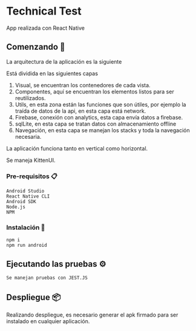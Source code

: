 # Technical Test

App realizada con React Native

## Comenzando 🚀

La arquitectura de la aplicación es la siguiente

[logo]: https://alotroladodeltelefonoblog.files.wordpress.com/2018/11/introduction-to-react-native-8-638.jpg?w=640 "Logo Title Text 2"

Está dividida en las siguientes capas 

1. Visual, se encuentran los contenedores de cada vista.
2. Componentes, aquí se encuentran los elementos listos para ser reutilizados.
3. Utils, en esta zona están las funciones que son útiles, por ejemplo la traída de datos de la api, en esta capa está network.
4. Firebase, conexión con analytics, esta capa envía datos a firebase.
5. sqlLite, en esta capa se tratan datos con almacenamiento offline
6. Navegación, en esta capa se manejan los stacks y toda la navegación necesaria.

La aplicación funciona tanto en vertical como horizontal.

Se maneja KittenUI.

[logo]: https://srv-file14.gofile.io/download/F33XE4/Screen%20Shot%202020-06-21%20at%205.15.16%20PM.png
 "Logo Title Text 2"

### Pre-requisitos 📋

```
Android Studio
React Native CLI
Android SDK
Node.js
NPM 

```

### Instalación 🔧


```
npm i
npm run android
```


## Ejecutando las pruebas ⚙️

```
Se manejan pruebas con JEST.JS 
```


## Despliegue 📦

Realizando despliegue, es necesario generar el apk firmado para ser instalado en cualquier aplicación.



